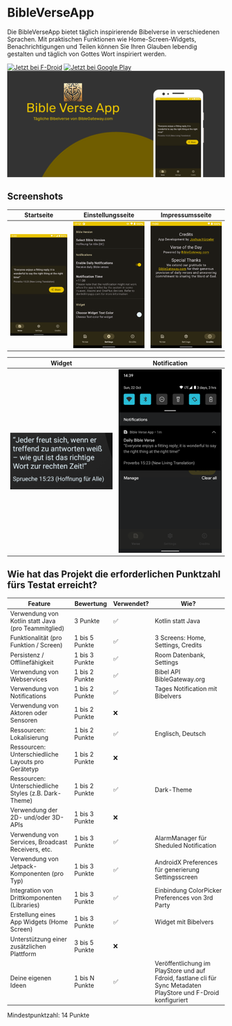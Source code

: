 # BibleVerseApp
Die BibleVerseApp bietet täglich inspirierende Bibelverse in verschiedenen Sprachen. 
Mit praktischen Funktionen wie Home-Screen-Widgets, Benachrichtigungen und Teilen können Sie Ihren Glauben lebendig gestalten und täglich von Gottes Wort inspiriert werden. 

[<img src="https://fdroid.gitlab.io/artwork/badge/get-it-on-de.png" alt="Jetzt bei F-Droid" height="80">](https://f-droid.org/packages/ch.joshuah.bibleverseapp)
[<img height="80" alt='Jetzt bei Google Play' alt="Jetzt bei Google Play" src='https://play.google.com/intl/de_ch/badges/static/images/badges/de_badge_web_generic.png'/>](https://play.google.com/store/apps/details?id=ch.joshuah.bibleverseapp)
![Promotion](Readme_images/promotion_image_de.png)

## Screenshots
| Startseite | Einstellungsseite | Impressumsseite |
|:----------:|:-----------------:|:---------------:|
| <img src="Readme_images/screenshot_home.png" width="250" /> | <img src="Readme_images/screenshot_settings.png" width="250" /> | <img src="Readme_images/screenshot_credits.png" width="250" /> |

| Widget | Notification |
|:------:|:------------:|
| <img src="Readme_images/screenshot_widget.png" width="250" /> | <img src="Readme_images/screenshot_notification.png" width="250" /> |

## Wie hat das Projekt die erforderlichen Punktzahl fürs Testat erreicht?
| Feature                                               | Bewertung      | Verwendet? | Wie?                                                 |
|-------------------------------------------------------|----------------|------------|------------------------------------------------------|
| Verwendung von Kotlin statt Java (pro Teammitglied)   | 3 Punkte       |     ✅     | Kotlin statt Java                                   |
| Funktionalität (pro Funktion / Screen)                | 1 bis 5 Punkte |     ✅     | 3 Screens: Home, Settings, Credits                  |
| Persistenz / Offlinefähigkeit                         | 1 bis 3 Punkte |     ✅     | Room Datenbank, Settings                            |
| Verwendung von Webservices                            | 1 bis 2 Punkte |     ✅     | Bibel API BibleGateway.org                          |
| Verwendung von Notifications                          | 1 bis 2 Punkte |     ✅     | Tages Notification mit Bibelvers                    |
| Verwendung von Aktoren oder Sensoren                  | 1 bis 2 Punkte |     ❌     |                                                     |
| Ressourcen: Lokalisierung                             | 1 bis 2 Punkte |     ✅     | Englisch, Deutsch                                   |
| Ressourcen: Unterschiedliche Layouts pro Gerätetyp    | 1 bis 2 Punkte |     ❌     |                                                     |
| Ressourcen: Unterschiedliche Styles (z.B. Dark-Theme) | 1 bis 2 Punkte |     ✅     | Dark-Theme                                          |
| Verwendung der 2D- und/oder 3D-APIs                   | 1 bis 3 Punkte |     ❌     |                                                     |
| Verwendung von Services, Broadcast Receivers, etc.    | 1 bis 3 Punkte |     ✅     | AlarmManager für Sheduled Notification              |
| Verwendung von Jetpack-Komponenten (pro Typ)          | 1 bis 3 Punkte |     ✅     | AndroidX Preferences für generierung Settingsscreen |
| Integration von Drittkomponenten (Libraries)          | 1 bis 3 Punkte |     ✅     | Einbindung ColorPicker Preferences von 3rd Party    |
| Erstellung eines App Widgets (Home Screen)            | 1 bis 3 Punkte |     ✅     | Widget mit Bibelvers                                |
| Unterstützung einer zusätzlichen Plattform            | 3 bis 5 Punkte |     ❌     |                                                     |
| Deine eigenen Ideen                                   | 1 bis N Punkte |     ✅     |Veröffentlichung im PlayStore und auf Fdroid, fastlane cli für Sync Metadaten PlayStore und F-Droid konfiguriert         | 

Mindestpunktzahl: 14 Punkte